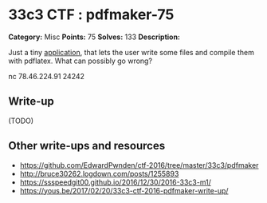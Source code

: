 # 33c3 CTF : pdfmaker-75

**Category:** Misc
**Points:** 75
**Solves:** 133
**Description:**

Just a tiny [application](pdfmaker.tar.xz), that lets the user write some files and compile them with pdflatex. What can possibly go wrong?

nc 78.46.224.91 24242

## Write-up

(TODO)

## Other write-ups and resources

* https://github.com/EdwardPwnden/ctf-2016/tree/master/33c3/pdfmaker
* http://bruce30262.logdown.com/posts/1255893
* https://ssspeedgit00.github.io/2016/12/30/2016-33c3-m1/
* https://yous.be/2017/02/20/33c3-ctf-2016-pdfmaker-write-up/
